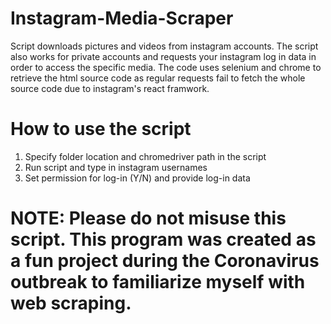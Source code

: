 # Instagram-Media-Scraper
Script downloads pictures and videos from instagram accounts. The script also works for private accounts and requests your instagram log in data in order to access the specific media. The code uses selenium and chrome to retrieve the html source code as regular requests fail to fetch the whole source code due to instagram's react framwork.

# How to use the script
1. Specify folder location and chromedriver path in the script
2. Run script and type in instagram usernames
3. Set permission for log-in (Y/N) and provide log-in data

# NOTE: Please do not misuse this script. This program was created as a fun project during the Coronavirus outbreak to familiarize myself with web scraping. 

